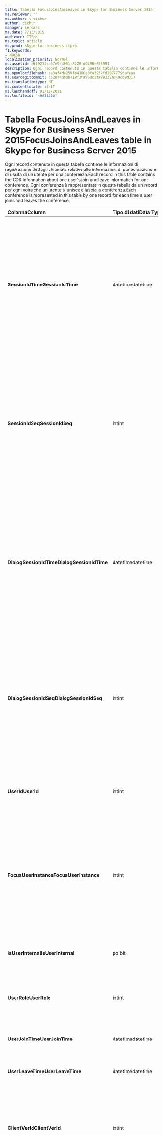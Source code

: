 ```yaml
---
title: Tabella FocusJoinsAndLeaves in Skype for Business Server 2015
ms.reviewer: ''
ms.author: v-cichur
author: cichur
manager: serdars
ms.date: 7/15/2015
audience: ITPro
ms.topic: article
ms.prod: skype-for-business-itpro
f1.keywords:
- NOCSH
localization_priority: Normal
ms.assetid: e6f0212c-67e9-4061-8720-d0296e855991
description: Ogni record contenuto in questa tabella contiene le informazioni di registrazione dettagli chiamata relative alle informazioni di partecipazione e di uscita di un utente per una conferenza. Ogni conferenza è rappresentata in questa tabella da un record per ogni volta che un utente si unisce e lascia la conferenza.
ms.openlocfilehash: ea3af4da259fe4186a3fa3937fd2977779dafeaa
ms.sourcegitcommit: c528fad9db719f3fa96dc3fa99332a349cd9d317
ms.translationtype: MT
ms.contentlocale: it-IT
ms.lasthandoff: 01/12/2021
ms.locfileid: "49821626"
---
```

# <a name="focusjoinsandleaves-table-in-skype-for-business-server-2015"></a><span data-ttu-id="8f45b-104">Tabella FocusJoinsAndLeaves in Skype for Business Server 2015</span><span class="sxs-lookup"><span data-stu-id="8f45b-104">FocusJoinsAndLeaves table in Skype for Business Server 2015</span></span>
 
<span data-ttu-id="8f45b-105">Ogni record contenuto in questa tabella contiene le informazioni di registrazione dettagli chiamata relative alle informazioni di partecipazione e di uscita di un utente per una conferenza.</span><span class="sxs-lookup"><span data-stu-id="8f45b-105">Each record in this table contains the CDR information about one user's join and leave information for one conference.</span></span> <span data-ttu-id="8f45b-106">Ogni conferenza è rappresentata in questa tabella da un record per ogni volta che un utente si unisce e lascia la conferenza.</span><span class="sxs-lookup"><span data-stu-id="8f45b-106">Each conference is represented in this table by one record for each time a user joins and leaves the conference.</span></span>
  
|<span data-ttu-id="8f45b-107">**Colonna**</span><span class="sxs-lookup"><span data-stu-id="8f45b-107">**Column**</span></span>|<span data-ttu-id="8f45b-108">**Tipo di dati**</span><span class="sxs-lookup"><span data-stu-id="8f45b-108">**Data Type**</span></span>|<span data-ttu-id="8f45b-109">**Chiave/indice**</span><span class="sxs-lookup"><span data-stu-id="8f45b-109">**Key/Index**</span></span>|<span data-ttu-id="8f45b-110">**Dettagli**</span><span class="sxs-lookup"><span data-stu-id="8f45b-110">**Details**</span></span>|
|:-----|:-----|:-----|:-----|
|<span data-ttu-id="8f45b-111">**SessionIdTime**</span><span class="sxs-lookup"><span data-stu-id="8f45b-111">**SessionIdTime**</span></span> <br/> |<span data-ttu-id="8f45b-112">datetime</span><span class="sxs-lookup"><span data-stu-id="8f45b-112">datetime</span></span>  <br/> |<span data-ttu-id="8f45b-113">Primaria, esterna</span><span class="sxs-lookup"><span data-stu-id="8f45b-113">Primary, Foreign</span></span>  <br/> |<span data-ttu-id="8f45b-114">Data e ora dell'istanza di conferenza.</span><span class="sxs-lookup"><span data-stu-id="8f45b-114">Time of conference instance.</span></span> <span data-ttu-id="8f45b-115">Utilizzato insieme a **SessionIdSeq** per identificare in modo univoco un'istanza di conferenza.</span><span class="sxs-lookup"><span data-stu-id="8f45b-115">Used in conjunction with **SessionIdSeq** to uniquely identify a conference instance.</span></span> <span data-ttu-id="8f45b-116">Per ulteriori informazioni, vedere la [tabella conferenze in Skype for Business Server 2015](conferences.md) .</span><span class="sxs-lookup"><span data-stu-id="8f45b-116">See the [Conferences table in Skype for Business Server 2015](conferences.md) for more information.</span></span> <br/> |
|<span data-ttu-id="8f45b-117">**SessionIdSeq**</span><span class="sxs-lookup"><span data-stu-id="8f45b-117">**SessionIdSeq**</span></span> <br/> |<span data-ttu-id="8f45b-118">int</span><span class="sxs-lookup"><span data-stu-id="8f45b-118">int</span></span>  <br/> |<span data-ttu-id="8f45b-119">Primaria, esterna</span><span class="sxs-lookup"><span data-stu-id="8f45b-119">Primary, Foreign</span></span>  <br/> |<span data-ttu-id="8f45b-120">Numero ID per identificare l'istanza di conferenza.</span><span class="sxs-lookup"><span data-stu-id="8f45b-120">ID number to identify the conference instance.</span></span> <span data-ttu-id="8f45b-121">Utilizzato insieme a **SessionIdTime** per identificare in modo univoco un'istanza di conferenza.</span><span class="sxs-lookup"><span data-stu-id="8f45b-121">Used in conjunction with **SessionIdTime** to uniquely identify a conference instance.</span></span> <span data-ttu-id="8f45b-122">Per ulteriori informazioni, vedere la [tabella conferenze in Skype for Business Server 2015](conferences.md) .</span><span class="sxs-lookup"><span data-stu-id="8f45b-122">See the [Conferences table in Skype for Business Server 2015](conferences.md) for more information.</span></span> <br/> |
|<span data-ttu-id="8f45b-123">**DialogSessionIdTime**</span><span class="sxs-lookup"><span data-stu-id="8f45b-123">**DialogSessionIdTime**</span></span> <br/> |<span data-ttu-id="8f45b-124">datetime</span><span class="sxs-lookup"><span data-stu-id="8f45b-124">datetime</span></span>  <br/> |<span data-ttu-id="8f45b-125">Primaria, esterna</span><span class="sxs-lookup"><span data-stu-id="8f45b-125">Primary, Foreign</span></span>  <br/> |<span data-ttu-id="8f45b-126">Data e ora della richiesta di sessione.</span><span class="sxs-lookup"><span data-stu-id="8f45b-126">Time of session request.</span></span> <span data-ttu-id="8f45b-127">Valore utilizzato insieme a **SessionIdSeq** per identificare in modo univoco una sessione.</span><span class="sxs-lookup"><span data-stu-id="8f45b-127">Used in conjunction with **SessionIdSeq** to uniquely identify a session.</span></span> <span data-ttu-id="8f45b-128">Per ulteriori informazioni, vedere la [tabella Dialogs in Skype for Business Server 2015](dialogs.md) .</span><span class="sxs-lookup"><span data-stu-id="8f45b-128">See the [Dialogs table in Skype for Business Server 2015](dialogs.md) for more information.</span></span> <br/> |
|<span data-ttu-id="8f45b-129">**DialogSessionIdSeq**</span><span class="sxs-lookup"><span data-stu-id="8f45b-129">**DialogSessionIdSeq**</span></span> <br/> |<span data-ttu-id="8f45b-130">int</span><span class="sxs-lookup"><span data-stu-id="8f45b-130">int</span></span>  <br/> |<span data-ttu-id="8f45b-131">Primaria, esterna</span><span class="sxs-lookup"><span data-stu-id="8f45b-131">Primary, Foreign</span></span>  <br/> |<span data-ttu-id="8f45b-132">Numero ID per identificare la sessione.</span><span class="sxs-lookup"><span data-stu-id="8f45b-132">ID number to identify the session.</span></span> <span data-ttu-id="8f45b-133">Valore utilizzato insieme a **SessionIdTime** per identificare in modo univoco una sessione.</span><span class="sxs-lookup"><span data-stu-id="8f45b-133">Used in conjunction with **SessionIdTime** to uniquely identify a session.</span></span> <span data-ttu-id="8f45b-134">Per ulteriori informazioni, vedere la [tabella Dialogs in Skype for Business Server 2015](dialogs.md) .</span><span class="sxs-lookup"><span data-stu-id="8f45b-134">see the [Dialogs table in Skype for Business Server 2015](dialogs.md) for more information.</span></span> <br/> |
|<span data-ttu-id="8f45b-135">**UserId**</span><span class="sxs-lookup"><span data-stu-id="8f45b-135">**UserId**</span></span> <br/> |<span data-ttu-id="8f45b-136">int</span><span class="sxs-lookup"><span data-stu-id="8f45b-136">int</span></span>  <br/> |<span data-ttu-id="8f45b-137">Stranieri</span><span class="sxs-lookup"><span data-stu-id="8f45b-137">Foreign</span></span>  <br/> |<span data-ttu-id="8f45b-138">Numero univoco che identifica l'utente, a cui viene fatto riferimento dalla [tabella users](users.md).</span><span class="sxs-lookup"><span data-stu-id="8f45b-138">Unique number identifying this user, referenced from the [Users table](users.md).</span></span>  <br/> |
|<span data-ttu-id="8f45b-139">**FocusUserInstance**</span><span class="sxs-lookup"><span data-stu-id="8f45b-139">**FocusUserInstance**</span></span> <br/> |<span data-ttu-id="8f45b-140">int</span><span class="sxs-lookup"><span data-stu-id="8f45b-140">int</span></span>  <br/> ||<span data-ttu-id="8f45b-141">Se un utente ha effettuato l'accesso contemporaneamente a più computer o dispositivi, **UserInstance** viene utilizzato per identificare in modo univoco la combinazione utente/dispositivo.</span><span class="sxs-lookup"><span data-stu-id="8f45b-141">If a user is logged on at multiple computers or devices at the same time, **UserInstance** is used to uniquely identify the user/device combination.</span></span> <br/> |
|<span data-ttu-id="8f45b-142">**IsUserInternal**</span><span class="sxs-lookup"><span data-stu-id="8f45b-142">**IsUserInternal**</span></span> <br/> |<span data-ttu-id="8f45b-143">po'</span><span class="sxs-lookup"><span data-stu-id="8f45b-143">bit</span></span>  <br/> | <br/> |<span data-ttu-id="8f45b-144">Se l'utente ha effettuato l'accesso da interno o meno.</span><span class="sxs-lookup"><span data-stu-id="8f45b-144">Whether the user logged on from internal or not.</span></span>  <br/> |
|<span data-ttu-id="8f45b-145">**UserRole**</span><span class="sxs-lookup"><span data-stu-id="8f45b-145">**UserRole**</span></span> <br/> |<span data-ttu-id="8f45b-146">int</span><span class="sxs-lookup"><span data-stu-id="8f45b-146">int</span></span>  <br/> | <br/> |<span data-ttu-id="8f45b-147">Ruolo dell'utente nella conferenza, ad esempio relatore o partecipante.</span><span class="sxs-lookup"><span data-stu-id="8f45b-147">This user's role in the conference, such as Presenter or Attendee.</span></span>  <br/> |
|<span data-ttu-id="8f45b-148">**UserJoinTime**</span><span class="sxs-lookup"><span data-stu-id="8f45b-148">**UserJoinTime**</span></span> <br/> |<span data-ttu-id="8f45b-149">datetime</span><span class="sxs-lookup"><span data-stu-id="8f45b-149">datetime</span></span>  <br/> | <br/> |<span data-ttu-id="8f45b-150">Data e ora in cui l'utente accede alla conferenza.</span><span class="sxs-lookup"><span data-stu-id="8f45b-150">The time this user joins the conference.</span></span>  <br/> |
|<span data-ttu-id="8f45b-151">**UserLeaveTime**</span><span class="sxs-lookup"><span data-stu-id="8f45b-151">**UserLeaveTime**</span></span> <br/> |<span data-ttu-id="8f45b-152">datetime</span><span class="sxs-lookup"><span data-stu-id="8f45b-152">datetime</span></span>  <br/> | <br/> |<span data-ttu-id="8f45b-153">Data e ora in cui l'utente lascia la conferenza.</span><span class="sxs-lookup"><span data-stu-id="8f45b-153">The time this user leaves the conference.</span></span>  <br/> |
|<span data-ttu-id="8f45b-154">**ClientVerId**</span><span class="sxs-lookup"><span data-stu-id="8f45b-154">**ClientVerId**</span></span> <br/> |<span data-ttu-id="8f45b-155">int</span><span class="sxs-lookup"><span data-stu-id="8f45b-155">int</span></span>  <br/> |<span data-ttu-id="8f45b-156">Stranieri</span><span class="sxs-lookup"><span data-stu-id="8f45b-156">Foreign</span></span>  <br/> |<span data-ttu-id="8f45b-157">Versione del software client dell'utente, cui si fa riferimento alla [Tabella ClientVersions in Skype for Business Server 2015](clientversions.md).</span><span class="sxs-lookup"><span data-stu-id="8f45b-157">Version of the user's client software, referenced to the [ClientVersions table in Skype for Business Server 2015](clientversions.md).</span></span>  <br/> |
|<span data-ttu-id="8f45b-158">**UserEndpointId**</span><span class="sxs-lookup"><span data-stu-id="8f45b-158">**UserEndpointId**</span></span> <br/> |<span data-ttu-id="8f45b-159">uniqueIdentifier</span><span class="sxs-lookup"><span data-stu-id="8f45b-159">uniqueIdentifier</span></span>  <br/> ||<span data-ttu-id="8f45b-160">Identificatore univoco globale (GUID) dell'endpoint utilizzato nella conferenza.</span><span class="sxs-lookup"><span data-stu-id="8f45b-160">Globally unique identifier (GUID) of the endpoint used in the conference.</span></span>  <br/> <span data-ttu-id="8f45b-161">Questo campo è stato introdotto in Microsoft Lync Server 2013.</span><span class="sxs-lookup"><span data-stu-id="8f45b-161">This field was introduced in Microsoft Lync Server 2013.</span></span>  <br/> |
|<span data-ttu-id="8f45b-162">**LastModifiedTime**</span><span class="sxs-lookup"><span data-stu-id="8f45b-162">**LastModifiedTime**</span></span> <br/> |<span data-ttu-id="8f45b-163">DateTime</span><span class="sxs-lookup"><span data-stu-id="8f45b-163">Datetime</span></span>  <br/> ||<span data-ttu-id="8f45b-164">Per uso interno del servizio di monitoraggio.</span><span class="sxs-lookup"><span data-stu-id="8f45b-164">For internal use by the Monitoring service.</span></span>  <br/> <span data-ttu-id="8f45b-165">Questo campo è stato introdotto in Skype for Business Server 2015.</span><span class="sxs-lookup"><span data-stu-id="8f45b-165">This field was introduced in Skype for Business Server 2015.</span></span>  <br/> |
   

